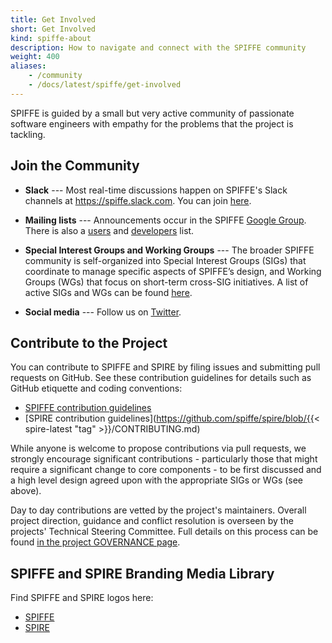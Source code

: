 ```yaml
---
title: Get Involved
short: Get Involved
kind: spiffe-about
description: How to navigate and connect with the SPIFFE community
weight: 400
aliases:
    - /community
    - /docs/latest/spiffe/get-involved
---
```


SPIFFE is guided by a small but very active community of passionate software engineers with empathy for the problems that the project is tackling.

## Join the Community

* **Slack** --- Most real-time discussions happen on SPIFFE's Slack channels at https://spiffe.slack.com. You can join [here](https://slack.spiffe.io/).

* **Mailing lists** --- Announcements occur in the SPIFFE [Google Group](https://groups.google.com/a/spiffe.io/forum/#!forum/announce). There is also a [users](https://groups.google.com/a/spiffe.io/forum/#!forum/user-discussion) and [developers](https://groups.google.com/a/spiffe.io/forum/#!forum/dev-discussion) list.

* **Special Interest Groups and Working Groups** --- The broader SPIFFE community is self-organized into Special Interest Groups (SIGs) that coordinate to manage specific aspects of SPIFFE’s design, and Working Groups (WGs) that focus on short-term cross-SIG initiatives. A list of active SIGs and WGs can be found [here](https://github.com/spiffe/spiffe/tree/master/community).

* **Social media** --- Follow us on [Twitter](https://twitter.com/SPIFFEio).

## Contribute to the Project

You can contribute to SPIFFE and SPIRE by filing issues and submitting pull requests on GitHub. See these contribution guidelines for details such as GitHub etiquette and coding conventions:

* [SPIFFE contribution guidelines](https://github.com/spiffe/spiffe/blob/main/CONTRIBUTING.md)
* [SPIRE contribution guidelines](https://github.com/spiffe/spire/blob/{{< spire-latest "tag" >}}/CONTRIBUTING.md)

While anyone is welcome to propose contributions via pull requests, we strongly encourage significant contributions - particularly those that might require a significant change to core components - to be first discussed and a high level design agreed upon with the appropriate SIGs or WGs (see above).

Day to day contributions are vetted by the project's maintainers. Overall project direction, guidance and conflict resolution is overseen by the projects' Technical Steering Committee. Full details on this process can be found [in the project GOVERNANCE page](https://github.com/spiffe/spiffe/blob/main/GOVERNANCE.md).

## SPIFFE and SPIRE Branding Media Library

Find SPIFFE and SPIRE logos here:

* [SPIFFE](https://branding.cncf.io/tree/master/projects/spiffe)
* [SPIRE](https://branding.cncf.io/tree/master/projects/spire)
